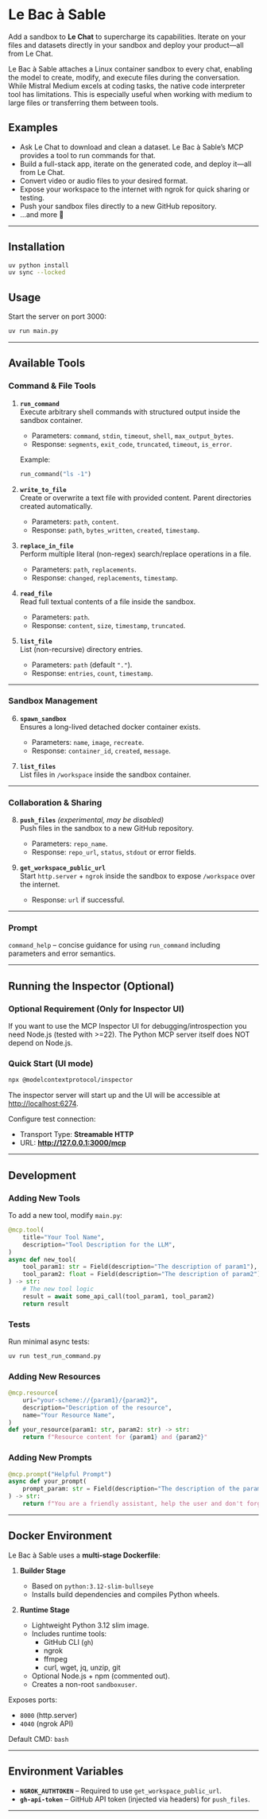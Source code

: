 # Le Bac à Sable

Add a sandbox to **Le Chat** to supercharge its capabilities. Iterate on your files and datasets directly in your sandbox and deploy your product—all from Le Chat.

Le Bac à Sable attaches a Linux container sandbox to every chat, enabling the model to create, modify, and execute files during the conversation. While Mistral Medium excels at coding tasks, the native code interpreter tool has limitations. This is especially useful when working with medium to large files or transferring them between tools.

## Examples

- Ask Le Chat to download and clean a dataset. Le Bac à Sable’s MCP provides a tool to run commands for that.  
- Build a full-stack app, iterate on the generated code, and deploy it—all from Le Chat.  
- Convert video or audio files to your desired format.  
- Expose your workspace to the internet with ngrok for quick sharing or testing.  
- Push your sandbox files directly to a new GitHub repository.  
- …and more 🚀  

---

## Installation

```bash
uv python install
uv sync --locked
```

## Usage

Start the server on port 3000:

```bash
uv run main.py
```

---

## Available Tools

### Command & File Tools

1. **`run_command`**  
   Execute arbitrary shell commands with structured output inside the sandbox container.  
   - Parameters: `command`, `stdin`, `timeout`, `shell`, `max_output_bytes`.  
   - Response: `segments`, `exit_code`, `truncated`, `timeout`, `is_error`.  

   Example:  
   ```python
   run_command("ls -1")
   ```

2. **`write_to_file`**  
   Create or overwrite a text file with provided content. Parent directories created automatically.  
   - Parameters: `path`, `content`.  
   - Response: `path`, `bytes_written`, `created`, `timestamp`.  

3. **`replace_in_file`**  
   Perform multiple literal (non-regex) search/replace operations in a file.  
   - Parameters: `path`, `replacements`.  
   - Response: `changed`, `replacements`, `timestamp`.  

4. **`read_file`**  
   Read full textual contents of a file inside the sandbox.  
   - Parameters: `path`.  
   - Response: `content`, `size`, `timestamp`, `truncated`.  

5. **`list_file`**  
   List (non-recursive) directory entries.  
   - Parameters: `path` (default `"."`).  
   - Response: `entries`, `count`, `timestamp`.  

---

### Sandbox Management

6. **`spawn_sandbox`**  
   Ensures a long-lived detached docker container exists.  
   - Parameters: `name`, `image`, `recreate`.  
   - Response: `container_id`, `created`, `message`.  

7. **`list_files`**  
   List files in `/workspace` inside the sandbox container.  

---

### Collaboration & Sharing

8. **`push_files`** *(experimental, may be disabled)*  
   Push files in the sandbox to a new GitHub repository.  
   - Parameters: `repo_name`.  
   - Response: `repo_url`, `status`, `stdout` or error fields.  

9. **`get_workspace_public_url`**  
   Start `http.server` + `ngrok` inside the sandbox to expose `/workspace` over the internet.  
   - Response: `url` if successful.  

---

### Prompt

`command_help` – concise guidance for using `run_command` including parameters and error semantics.

---

## Running the Inspector (Optional)

### Optional Requirement (Only for Inspector UI)

If you want to use the MCP Inspector UI for debugging/introspection you need Node.js (tested with >=22). The Python MCP server itself does NOT depend on Node.js.

### Quick Start (UI mode)

```bash
npx @modelcontextprotocol/inspector
```

The inspector server will start up and the UI will be accessible at [http://localhost:6274](http://localhost:6274).

Configure test connection:  
- Transport Type: **Streamable HTTP**  
- URL: **http://127.0.0.1:3000/mcp**

---

## Development

### Adding New Tools

To add a new tool, modify `main.py`:

```python
@mcp.tool(
    title="Your Tool Name",
    description="Tool Description for the LLM",
)
async def new_tool(
    tool_param1: str = Field(description="The description of param1"),
    tool_param2: float = Field(description="The description of param2")
) -> str:
    # The new tool logic
    result = await some_api_call(tool_param1, tool_param2)
    return result
```

### Tests

Run minimal async tests:

```bash
uv run test_run_command.py
```

### Adding New Resources

```python
@mcp.resource(
    uri="your-scheme://{param1}/{param2}",
    description="Description of the resource",
    name="Your Resource Name",
)
def your_resource(param1: str, param2: str) -> str:
    return f"Resource content for {param1} and {param2}"
```

### Adding New Prompts

```python
@mcp.prompt("Helpful Prompt")
async def your_prompt(
    prompt_param: str = Field(description="The description of the param for the user")
) -> str:
    return f"You are a friendly assistant, help the user and don't forget to {prompt_param}."
```

---

## Docker Environment

Le Bac à Sable uses a **multi-stage Dockerfile**:

1. **Builder Stage**  
   - Based on `python:3.12-slim-bullseye`  
   - Installs build dependencies and compiles Python wheels.  

2. **Runtime Stage**  
   - Lightweight Python 3.12 slim image.  
   - Includes runtime tools:  
     - GitHub CLI (`gh`)  
     - ngrok  
     - ffmpeg  
     - curl, wget, jq, unzip, git  
   - Optional Node.js + npm (commented out).  
   - Creates a non-root `sandboxuser`.  

Exposes ports:  
- `8000` (http.server)  
- `4040` (ngrok API)  

Default CMD: `bash`  

---

## Environment Variables

- **`NGROK_AUTHTOKEN`** – Required to use `get_workspace_public_url`.  
- **`gh-api-token`** – GitHub API token (injected via headers) for `push_files`.  

---
